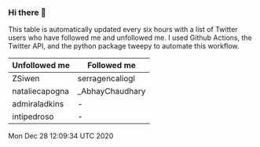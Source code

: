 ### Hi there 👋

This table is automatically updated every six hours with a list of Twitter users who have followed me and unfollowed me. I used Github Actions, the Twitter API, and the python package tweepy to automate this workflow.

| Unfollowed me |  Followed me |
| --- | --- |
|ZSiwen|serragencaliogl|
|nataliecapogna|_AbhayChaudhary|
|admiraladkins|-|
|intipedroso|-|
Mon Dec 28 12:09:34 UTC 2020
